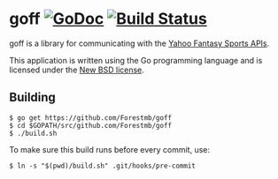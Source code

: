 # goff [![GoDoc](https://godoc.org/github.com/Forestmb/goff?status.png)](https://godoc.org/github.com/Forestmb/goff) [![Build Status](https://travis-ci.org/Forestmb/goff.png?branch=master)](https://travis-ci.org/Forestmb/goff) #

goff is a library for communicating with the [Yahoo Fantasy Sports APIs](
http://developer.yahoo.com/fantasysports/guide/).

This application is written using the Go programming language and is licensed
under the [New BSD license](
https://github.com/Forestmb/goff/blob/master/LICENSE).

## Building ##

    $ go get https://github.com/Forestmb/goff
    $ cd $GOPATH/src/github.com/Forestmb/goff
    $ ./build.sh

To make sure this build runs before every commit, use:

    $ ln -s "$(pwd)/build.sh" .git/hooks/pre-commit
